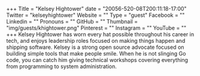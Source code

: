 +++
Title = "Kelsey Hightower"
date = "20056-520-08T200:11:18-17:00"
Twitter = "kelseyhightower"
Website = ""
Type = "guest"
Facebook = ""
Linkedin = ""
Pronouns = ""
GitHub = ""
Thumbnail = "img/guests/khightower.png"
Pinterest = ""
Instagram = ""
YouTube = ""
+++
Kelsey Hightower has worn every hat possible throughout his career in tech, and enjoys leadership roles focused on making things happen and shipping software. Kelsey is a strong open source advocate focused on building simple tools that make people smile. When he is not slinging Go code, you can catch him giving technical workshops covering everything from programming to system administration.
